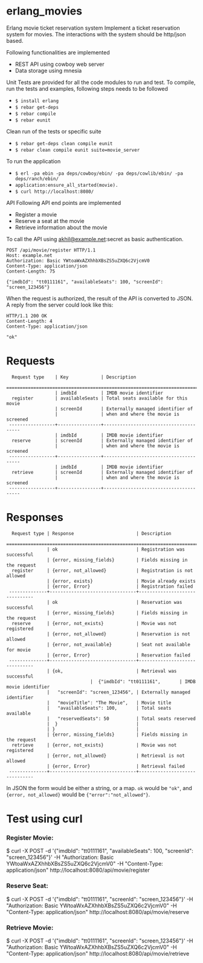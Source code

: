 # erlang_movies
Erlang movie ticket reservation system
Implement a ticket reservation system for movies. The interactions with the system should be http/json based.

Following functionalities are implemented
* REST API using cowboy web server
* Data storage using mnesia 

Unit Tests are provided for all the code modules to run and test. To compile, run the tests and examples, following steps needs to be followed

* `$ install erlang`
* `$ rebar get-deps`
* `$ rebar compile`
* `$ rebar eunit`

Clean run of the tests or specific suite

* `$ rebar get-deps clean compile eunit`
* `$ rebar clean compile eunit suite=movie_server`

To run the application

* `$ erl -pa ebin -pa deps/cowboy/ebin/ -pa deps/cowlib/ebin/ -pa deps/ranch/ebin/`
* `application:ensure_all_started(movie).`
* `$ curl http://localhost:8080/`

API
Following API end points are implemented
* Register a movie
* Reserve a seat at the movie
* Retrieve information about the movie

To call the API using akhil@example.net:secret as basic authentication.

    POST /api/movie/register HTTP/1.1
    Host: example.net
    Authorization: Basic YWtoaWxAZXhhbXBsZS5uZXQ6c2VjcmV0
    Content-Type: application/json
    Content-Length: 75
    
    {"imdbId": "tt0111161", "availableSeats": 100, "screenId": "screen_123456"}

When the request is authorized, the result of the API is converted to JSON. A reply from the server could look like this:

    HTTP/1.1 200 OK
    Content-Length: 4
    Content-Type: application/json
     
    "ok"

# Requests

      Request type    | Key            | Description
     ==========================================================================
                      | imdbId         | IMDB movie identifier
      register        | availableSeats | Total seats available for this movie
                      | screenId       | Externally managed identifier of
                      |                | when and where the movie is screened
     -----------------+----------------+---------------------------------------
                      | imdbId         | IMDB movie identifier
      reserve         | screenId       | Externally managed identifier of
                      |                | when and where the movie is screened
     -----------------+----------------+---------------------------------------
                      | imdbId         | IMDB movie identifier
      retrieve        | screenId       | Externally managed identifier of
                      |                | when and where the movie is screened 
     -----------------+----------------+---------------------------------------

# Responses

      Request type | Response                       | Description
     ===========================================================================
                   | ok                             | Registration was successful
                   | {error, missing_fields}        | Fields missing in the request
      register     | {error, not_allowed}           | Registration is not allowed
                   | {error, exists}                | Movie already exists
                   | {error, Error}                 | Registration failed
     --------------+--------------------------------+-------------------------------
                   | ok                             | Reservation was successful
				   | {error, missing_fields}        | Fields missing in the request
      reserve      | {error, not_exists}            | Movie was not registered
                   | {error, not_allowed}           | Reservation is not allowed
				   | {error, not_available}         | Seat not available for movie
                   | {error, Error}                 | Reservation failed
     --------------+--------------------------------+-------------------------------
                   | {ok,                           | Retrieval was successful
                   				   |  {"imdbId": "tt0111161",       | IMDB movie identifier
				   |   "screenId": "screen_123456", | Externally managed identifier
				   |   "movieTitle": "The Movie",   | Movie title
				   |   "availableSeats": 100,       | Total seats available
				   |   "reservedSeats": 50          | Total seats reserved
				   |  }                             |
	               | }                              |
			       | {error, missing_fields}        | Fields missing in the request
	  retrieve	   | {error, not_exists}            | Movie was not registered
                   | {error, not_allowed}           | Retrieval is not allowed
                   | {error, Error}                 | Retrieval failed
     --------------+--------------------------------+-------------------------------


In JSON the form would be either a string, or a map. `ok` would be `"ok"`, and
`{error, not_allowed}` would be `{"error":"not_allowed"}`.

# Test using curl
### Register Movie:
$ curl -X POST -d '{"imdbId": "tt0111161", "availableSeats": 100, "screenId": "screen_123456"}' -H "Authorization: Basic YWtoaWxAZXhhbXBsZS5uZXQ6c2VjcmV0" -H "Content-Type: application/json" http://localhost:8080/api/movie/register

### Reserve Seat:
$ curl -X POST -d '{"imdbId": "tt0111161", "screenId": "screen_123456"}' -H "Authorization: Basic YWtoaWxAZXhhbXBsZS5uZXQ6c2VjcmV0" -H "Content-Type: application/json" http://localhost:8080/api/movie/reserve

### Retrieve Movie:
$ curl -X POST -d '{"imdbId": "tt0111161", "screenId": "screen_123456"}' -H "Authorization: Basic YWtoaWxAZXhhbXBsZS5uZXQ6c2VjcmV0" -H "Content-Type: application/json" http://localhost:8080/api/movie/retrieve
